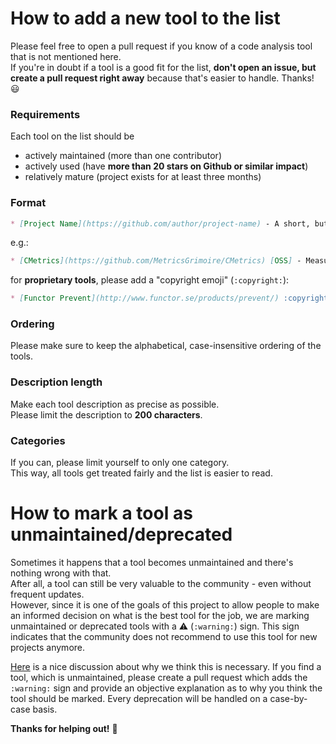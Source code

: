 # How to add a new tool to the list

Please feel free to open a pull request if you know of a code analysis tool that is not mentioned here.  
If you're in doubt if a tool is a good fit for the list, **don't open an issue, but create a pull request right away** because that's easier to handle. Thanks! :smiley:

### Requirements

Each tool on the list should be 
* actively maintained (more than one contributor)
* actively used (have **more than 20 stars on Github or similar impact**)
* relatively mature (project exists for at least three months)

### Format

```Markdown
* [Project Name](https://github.com/author/project-name) - A short, but meaningful description. Maximum two lines long.
```
e.g.:

```Markdown
* [CMetrics](https://github.com/MetricsGrimoire/CMetrics) [OSS] - Measures size and complexity for C files
```

for **proprietary tools**, please add a "copyright emoji" (`:copyright:`):  

```Markdown
* [Functor Prevent](http://www.functor.se/products/prevent/) :copyright: - Static code analysis for C code.
```

### Ordering

Please make sure to keep the alphabetical, case-insensitive ordering of the
tools.

### Description length

Make each tool description as precise as possible.  
Please limit the description to **200 characters**.

### Categories

If you can, please limit yourself to only one category.  
This way, all tools get treated fairly and the list is easier to read.


# How to mark a tool as unmaintained/deprecated

Sometimes it happens that a tool becomes unmaintained and there's nothing wrong
with that.  
After all, a tool can still be very valuable to the community - even without
frequent updates.  
However, since it is one of the goals of this project to allow people to make an
informed decision on what is the best tool for the job, we are marking
unmaintained or deprecated tools with a :warning: (`:warning:`) sign.
This sign indicates that the community does not recommend to use this tool for
new projects anymore.

[Here](https://github.com/mre/awesome-static-analysis/issues/223) is a nice
discussion about why we think this is necessary. If you find a tool, which is
unmaintained, please create a pull request which adds the `:warning:` sign and
provide an objective explanation as to why you think the tool should be marked.
Every deprecation will be handled on a case-by-case basis.


**Thanks for helping out!** :tada:
